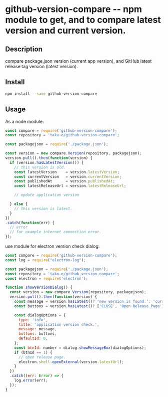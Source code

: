 github-version-compare -- npm module to get, and to compare latest version and current version.
===========================================

## Description

compare package.json version (current app version), and 
GitHub latest release tag version (latest version).

## Install

```bash
npm install --save github-version-compare
````

## Usage

As a node module:

```js
const compare = require('github-version-compare');
const repository = 'taku-o/github-version-compare';

const packagejson = require('./package.json');

const version = new compare.Version(repository, packagejson);
version.pull().then(function(version) {
  if (version.hasLatestVersion()) {
    // this version is old.
    const latestVersion    = version.latestVersion;
    const currentVersion   = version.currentVersion;
    const publishedAt      = version.publishedAt;
    const latestReleaseUrl = version.latestReleaseUrl;

    // update application version

  } else {
    // this version is latest.
  }
})
.catch(function(err) {
  // error
  // for example internet connection error.
});

```

use module for electron version check dialog:

```js
const compare = require('github-version-compare');
const log = require("electron-log");

const packagejson = require('./package.json');
const repository = 'taku-o/github-version-compare';
const electron = require('electron');

function showVersionDialog() {
  const version = new compare.Version(repository, packagejson);
  version.pull().then(function(version) {
    const message = version.hasLatest()? 'new version is found.': 'current version is latest';
    const buttons = version.hasLatest()? ['CLOSE', 'Open Release Page']: ['OK'];

    const dialogOptions = {
      type: 'info',
      title: 'application version check.',
      message: message,
      buttons: buttons,
      defaultId: 0,
    };
    const btnId: number = dialog.showMessageBox(dialogOptions);
    if (btnId == 1) {
      // open release page.
      electron.shell.openExternal(version.latestUrl);
    }
  })
  .catch((err: Error) => {
    log.error(err);
  });
}
```

